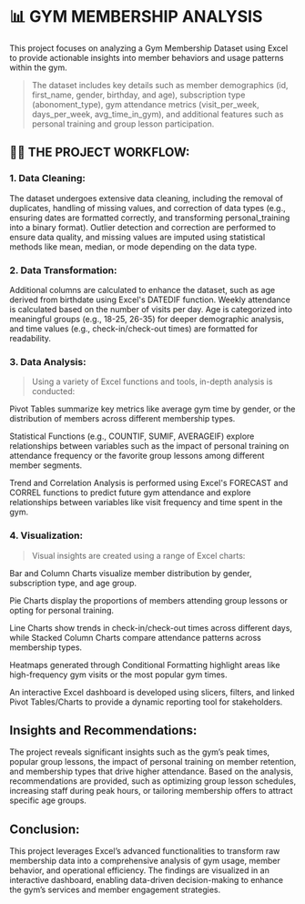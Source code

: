 # 📊 GYM MEMBERSHIP ANALYSIS

This project focuses on analyzing a Gym Membership Dataset using Excel to provide actionable insights into member behaviors and usage patterns within the gym.

> The dataset includes key details such as member demographics (id, first_name, gender, birthday, and age), subscription type (abonoment_type), gym attendance metrics (visit_per_week, days_per_week, avg_time_in_gym), and additional features such as personal training and group lesson participation.

## 🧑‍💻 THE PROJECT WORKFLOW:
### 1. Data Cleaning:

The dataset undergoes extensive data cleaning, including the removal of duplicates, handling of missing values, and correction of data types (e.g., ensuring dates are formatted correctly, and transforming personal_training into a binary format). Outlier detection and correction are performed to ensure data quality, and missing values are imputed using statistical methods like mean, median, or mode depending on the data type.

### 2. Data Transformation:

Additional columns are calculated to enhance the dataset, such as age derived from birthdate using Excel's DATEDIF function. Weekly attendance is calculated based on the number of visits per day. Age is categorized into meaningful groups (e.g., 18-25, 26-35) for deeper demographic analysis, and time values (e.g., check-in/check-out times) are formatted for readability.

### 3. Data Analysis:

> Using a variety of Excel functions and tools, in-depth analysis is conducted:

Pivot Tables summarize key metrics like average gym time by gender, or the distribution of members across different membership types.

Statistical Functions (e.g., COUNTIF, SUMIF, AVERAGEIF) explore relationships between variables such as the impact of personal training on attendance frequency or the favorite group lessons among different member segments.

Trend and Correlation Analysis is performed using Excel's FORECAST and CORREL functions to predict future gym attendance and explore relationships between variables like visit frequency and time spent in the gym.

### 4. Visualization:

> Visual insights are created using a range of Excel charts:

Bar and Column Charts visualize member distribution by gender, subscription type, and age group.

Pie Charts display the proportions of members attending group lessons or opting for personal training.

Line Charts show trends in check-in/check-out times across different days, while Stacked Column Charts compare attendance patterns across membership types.

Heatmaps generated through Conditional Formatting highlight areas like high-frequency gym visits or the most popular gym times.

An interactive Excel dashboard is developed using slicers, filters, and linked Pivot Tables/Charts to provide a dynamic reporting tool for stakeholders.

## Insights and Recommendations:

The project reveals significant insights such as the gym’s peak times, popular group lessons, the impact of personal training on member retention, and membership types that drive higher attendance. Based on the analysis, recommendations are provided, such as optimizing group lesson schedules, increasing staff during peak hours, or tailoring membership offers to attract specific age groups.

## Conclusion:
This project leverages Excel’s advanced functionalities to transform raw membership data into a comprehensive analysis of gym usage, member behavior, and operational efficiency. The findings are visualized in an interactive dashboard, enabling data-driven decision-making to enhance the gym’s services and member engagement strategies.
